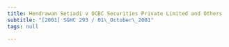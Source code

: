 ```yaml
---
title: Hendrawan Setiadi v OCBC Securities Private Limited and Others
subtitle: "[2001] SGHC 293 / 01\_October\_2001"
tags: null

---
```


